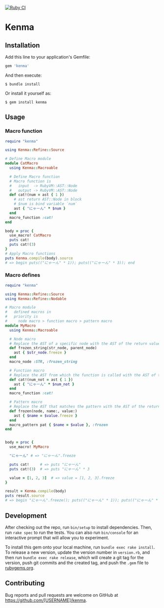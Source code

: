 [![Ruby CI](https://github.com/osyo-manga/gem-kenma/actions/workflows/kenma.yml/badge.svg)](https://github.com/osyo-manga/gem-kenma/actions/workflows/kenma.yml)

# Kenma

## Installation

Add this line to your application's Gemfile:

```ruby
gem 'kenma'
```

And then execute:

    $ bundle install

Or install it yourself as:

    $ gem install kenma

## Usage

### Macro function

```ruby
require "kenma"

using Kenma::Refine::Source

# Define Macro module
module CatMacro
  using Kenma::Macroable

  # Define Macro function
  # Macro function is
  #   input  -> RubyVM::AST::Node
  #   output -> RubyVM::AST::Node
  def cat!(num = ast { 1 })
    # ast return AST::Node in block
    # $num is bind variable `num`
    ast { "にゃーん" * $num }
  end
  macro_function :cat!
end

body = proc {
  use_macro! CatMacro
  puts cat!
  puts cat!(3)
}
# Apply Macro functions
puts Kenma.compile(body).source
# => begin puts(("にゃーん" * 1)); puts(("にゃーん" * 3)); end
```

### Macro defines

```ruby
require "kenma"

using Kenma::Refine::Source
using Kenma::Refine::Nodable

# Macro module
#   defined macros in
#   priority is
#     node macro > function macro > pattern macro
module MyMacro
  using Kenma::Macroable

  # Node macro
  # Replace the AST of a specific node with the AST of the return value
  def frozen_string(str_node, parent_node)
    ast { $str_node.freeze }
  end
  macro_node :STR, :frozen_string

  # Function macro
  # Replace the AST from which the function is called with the AST of the return value
  def cat!(num_not = ast { 1 })
    ast { "にゃーん" * $num_not }
  end
  macro_function :cat!

  # Pattern macro
  # Replace the AST that matches the pattern with the AST of the return value
  def frozen(node, name:, value:)
    ast { $name = $value.freeze }
  end
  macro_pattern pat { $name = $value }, :frozen
end


body = proc {
  use_macro! MyMacro

  "にゃーん" # => "にゃーん".freeze

  puts cat!     # => puts "にゃーん"
  puts cat!(3)  # => puts "にゃーん" * 3

  value = [1, 2, 3]  # => value = [1, 2, 3].freeze
}

result = Kenma.compile(body)
puts result.source
# => begin "にゃーん".freeze(); puts(("にゃーん" * 1)); puts(("にゃーん" * 3)); (value = [1, 2, 3].freeze()); end
```


## Development

After checking out the repo, run `bin/setup` to install dependencies. Then, run `rake spec` to run the tests. You can also run `bin/console` for an interactive prompt that will allow you to experiment.

To install this gem onto your local machine, run `bundle exec rake install`. To release a new version, update the version number in `version.rb`, and then run `bundle exec rake release`, which will create a git tag for the version, push git commits and the created tag, and push the `.gem` file to [rubygems.org](https://rubygems.org).

## Contributing

Bug reports and pull requests are welcome on GitHub at https://github.com/[USERNAME]/kenma.
